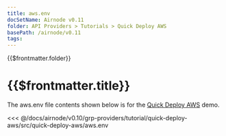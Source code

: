 ```yaml
---
title: aws.env
docSetName: Airnode v0.11
folder: API Providers > Tutorials > Quick Deploy AWS
basePath: /airnode/v0.11
tags:
---
```


<TitleSpan>{{$frontmatter.folder}}</TitleSpan>

# {{$frontmatter.title}}

<VersionWarning/>

The aws.env file contents shown below is for the [Quick Deploy AWS](./) demo.

<!-- prettier-ignore -->
<<< @/docs/airnode/v0.10/grp-providers/tutorial/quick-deploy-aws/src/quick-deploy-aws/aws.env
